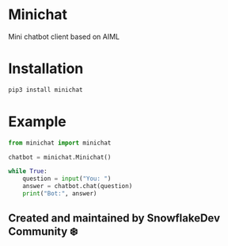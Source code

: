 # Minichat
Mini chatbot client based on AIML

# Installation

```sh
pip3 install minichat
```

# Example

```py
from minichat import minichat

chatbot = minichat.Minichat()

while True:
    question = input("You: ")
    answer = chatbot.chat(question)
    print("Bot:", answer)
```

## Created and maintained by SnowflakeDev Community ❄️